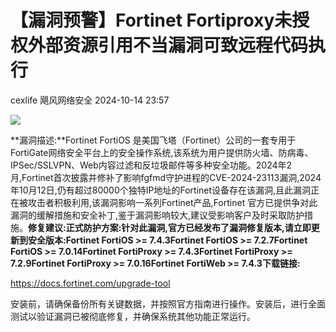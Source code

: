 #  【漏洞预警】Fortinet Fortiproxy未授权外部资源引用不当漏洞可致远程代码执行   
cexlife  飓风网络安全   2024-10-14 23:57  
  
![](https://mmbiz.qpic.cn/mmbiz_png/ibhQpAia4xu026cPcpcKSd4YtKKSemdhIvBSZSeYhricoWPB5l2Q4OCElvADt08yNTc8m39g1Pcib4rldTDl6dHfhA/640?wx_fmt=png&from=appmsg "")  
  
**漏洞描述:**Fortinet FortiOS 是美国飞塔（Fortinet）公司的一套专用于FortiGate网络安全平台上的安全操作系统,该系统为用户提供防火墙、防病毒、IPSec/SSLVPN、Web内容过滤和反垃圾邮件等多种安全功能。2024年2月,Fortinet首次披露并修补了影响fgfmd守护进程的CVE-2024-23113漏洞,2024年10月12日,仍有超过80000个独特IP地址的Fortinet设备存在该漏洞,且此漏洞正在被攻击者积极利用,该漏洞影响一系列Fortinet产品,Fortinet 官方已提供争对此漏洞的缓解措施和安全补丁,鉴于漏洞影响较大,建议受影响客户及时采取防护措施。**修复建议:正式防护方案:**针对此漏洞,官方已经发布了漏洞修复版本,请立即更新到安全版本:Fortinet FortiOS >= 7.4.3Fortinet FortiOS >= 7.2.7Fortinet FortiOS >= 7.0.14Fortinet FortiProxy >= 7.4.3Fortinet FortiProxy >= 7.2.9Fortinet FortiProxy >= 7.0.16Fortinet FortiWeb >= 7.4.3**下载链接:**  
  
https://docs.fortinet.com/upgrade-tool  
  
安装前，请确保备份所有关键数据，并按照官方指南进行操作。安装后，进行全面测试以验证漏洞已被彻底修复，并确保系统其他功能正常运行。  
  
